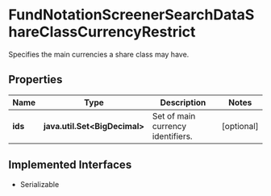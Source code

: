 

# FundNotationScreenerSearchDataShareClassCurrencyRestrict

Specifies the main currencies a share class may have.

## Properties

Name | Type | Description | Notes
------------ | ------------- | ------------- | -------------
**ids** | **java.util.Set&lt;BigDecimal&gt;** | Set of main currency identifiers. |  [optional]


## Implemented Interfaces

* Serializable


